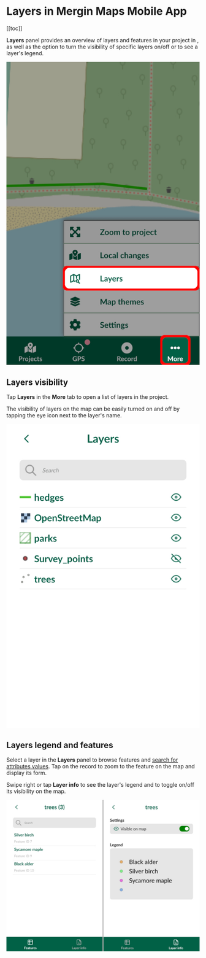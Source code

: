 # Layers in Mergin Maps Mobile App
[[toc]]

**Layers** panel provides an overview of layers and features in your <MainPlatformNameLink /> project in <MobileAppName />, as well as the option to turn the visibility of specific layers on/off or to see a layer's legend.

![Mergin Maps mobile app Layers in More tab](./input-layers.jpg "Mergin Maps mobile app Layers in More tab")

## Layers visibility

Tap **Layers** in the **More** tab to open a list of layers in the project.

The visibility of layers on the map can be easily turned on and off by tapping the eye icon next to the layer's name.

![Mergin Maps Input Layers visibility](./input-layers-view.jpg "Layers visibility")

## Layers legend and features
Select a layer in the **Layers** panel to browse features and [search for attributes values](../../gis/search_data/#searching-for-values-in-mergin-maps-mobile-app). Tap on the record to zoom to the feature on the map and display its form.

Swipe right or tap **Layer info** to see the layer's legend and to toggle on/off its visibility on the map.

![Mergin Maps mobile app Layers legend and features](./input-features-legend.jpg "Layers legend and features")
